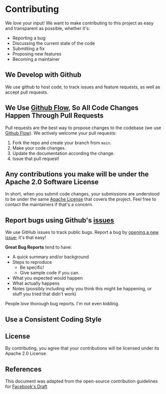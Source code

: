 # Contributing 
We love your input! We want to make contributing to this project as easy and transparent as possible, whether it's:

- Reporting a bug
- Discussing the current state of the code
- Submitting a fix
- Proposing new features
- Becoming a maintainer

## We Develop with Github
We use github to host code, to track issues and feature requests, as well as accept pull requests.

## We Use [Github Flow](https://guides.github.com/introduction/flow/index.html), So All Code Changes Happen Through Pull Requests
Pull requests are the best way to propose changes to the codebase (we use [Github Flow](https://guides.github.com/introduction/flow/index.html)). We actively welcome your pull requests:

1. Fork the repo and create your branch from `main`.
1. Make your code changes.
1. Update the documentation according the change.
1. Issue that pull request!

## Any contributions you make will be under the Apache 2.0 Software License
In short, when you submit code changes, your submissions are understood to be under the same [Apache License]([http://choosealicense.com/licenses/mit/](https://github.com/JovianX/helm-release-plugin/blob/main/LICENSE)) that covers the project. Feel free to contact the maintainers if that's a concern.

## Report bugs using Github's [issues](https://github.com/JovianX/helm-release-plugin/issues)
We use GitHub issues to track public bugs. Report a bug by [opening a new issue](https://github.com/JovianX/helm-release-plugin/issues/new); it's that easy!


**Great Bug Reports** tend to have:

- A quick summary and/or background
- Steps to reproduce
  - Be specific!
  - Give sample code if you can.
- What you expected would happen
- What actually happens
- Notes (possibly including why you think this might be happening, or stuff you tried that didn't work)

People *love* thorough bug reports. I'm not even kidding.

## Use a Consistent Coding Style


## License
By contributing, you agree that your contributions will be licensed under its Apache 2.0 License.

## References
This document was adapted from the open-source contribution guidelines for [Facebook's Draft](https://github.com/facebook/draft-js/blob/a9316a723f9e918afde44dea68b5f9f39b7d9b00/CONTRIBUTING.md)
